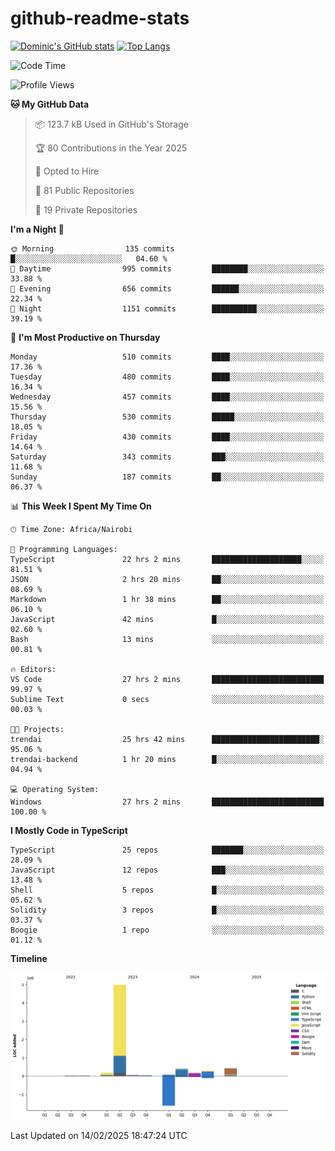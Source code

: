# github-readme-stats
[![Dominic's GitHub stats](https://github-readme-stats.vercel.app/api?username=Domengo&show_icons=true)](https://github.com/anuraghazra/github-readme-stats)
[![Top Langs](https://github-readme-stats.vercel.app/api/top-langs/?username=Domengo&show_icons=true)](https://github.com/Domengo/github-readme-stats)

<!--START_SECTION:waka-->
![Code Time](http://img.shields.io/badge/Code%20Time-1%2C009%20hrs%2023%20mins-blue)

![Profile Views](http://img.shields.io/badge/Profile%20Views-2-blue)

**🐱 My GitHub Data** 

> 📦 123.7 kB Used in GitHub's Storage 
 > 
> 🏆 80 Contributions in the Year 2025
 > 
> 💼 Opted to Hire
 > 
> 📜 81 Public Repositories 
 > 
> 🔑 19 Private Repositories 
 > 
**I'm a Night 🦉** 

```text
🌞 Morning                135 commits         █░░░░░░░░░░░░░░░░░░░░░░░░   04.60 % 
🌆 Daytime                995 commits         ████████░░░░░░░░░░░░░░░░░   33.88 % 
🌃 Evening                656 commits         ██████░░░░░░░░░░░░░░░░░░░   22.34 % 
🌙 Night                  1151 commits        ██████████░░░░░░░░░░░░░░░   39.19 % 
```
📅 **I'm Most Productive on Thursday** 

```text
Monday                   510 commits         ████░░░░░░░░░░░░░░░░░░░░░   17.36 % 
Tuesday                  480 commits         ████░░░░░░░░░░░░░░░░░░░░░   16.34 % 
Wednesday                457 commits         ████░░░░░░░░░░░░░░░░░░░░░   15.56 % 
Thursday                 530 commits         █████░░░░░░░░░░░░░░░░░░░░   18.05 % 
Friday                   430 commits         ████░░░░░░░░░░░░░░░░░░░░░   14.64 % 
Saturday                 343 commits         ███░░░░░░░░░░░░░░░░░░░░░░   11.68 % 
Sunday                   187 commits         ██░░░░░░░░░░░░░░░░░░░░░░░   06.37 % 
```


📊 **This Week I Spent My Time On** 

```text
🕑︎ Time Zone: Africa/Nairobi

💬 Programming Languages: 
TypeScript               22 hrs 2 mins       ████████████████████░░░░░   81.51 % 
JSON                     2 hrs 20 mins       ██░░░░░░░░░░░░░░░░░░░░░░░   08.69 % 
Markdown                 1 hr 38 mins        ██░░░░░░░░░░░░░░░░░░░░░░░   06.10 % 
JavaScript               42 mins             █░░░░░░░░░░░░░░░░░░░░░░░░   02.60 % 
Bash                     13 mins             ░░░░░░░░░░░░░░░░░░░░░░░░░   00.81 % 

🔥 Editors: 
VS Code                  27 hrs 2 mins       █████████████████████████   99.97 % 
Sublime Text             0 secs              ░░░░░░░░░░░░░░░░░░░░░░░░░   00.03 % 

🐱‍💻 Projects: 
trendai                  25 hrs 42 mins      ████████████████████████░   95.06 % 
trendai-backend          1 hr 20 mins        █░░░░░░░░░░░░░░░░░░░░░░░░   04.94 % 

💻 Operating System: 
Windows                  27 hrs 2 mins       █████████████████████████   100.00 % 
```

**I Mostly Code in TypeScript** 

```text
TypeScript               25 repos            ███████░░░░░░░░░░░░░░░░░░   28.09 % 
JavaScript               12 repos            ███░░░░░░░░░░░░░░░░░░░░░░   13.48 % 
Shell                    5 repos             █░░░░░░░░░░░░░░░░░░░░░░░░   05.62 % 
Solidity                 3 repos             █░░░░░░░░░░░░░░░░░░░░░░░░   03.37 % 
Boogie                   1 repo              ░░░░░░░░░░░░░░░░░░░░░░░░░   01.12 % 
```



**Timeline**

![Lines of Code chart](https://raw.githubusercontent.com/Domengo/Domengo/main/assets/bar_graph.png)


 Last Updated on 14/02/2025 18:47:24 UTC
<!--END_SECTION:waka-->


